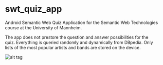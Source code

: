 # swt_quiz_app
Android Semantic Web Quiz Application for the Semantic Web Technologies course at the University of Mannheim.

The app does not prestore the question and answer possibilities for the quiz. Everything is queried randomly and dynamically from DBpedia. Only lists of the most popular artists and bands are stored on the device.

![alt tag](https://raw.githubusercontent.com/dringler/swt_quiz_app/master/Quiz_App.png)
